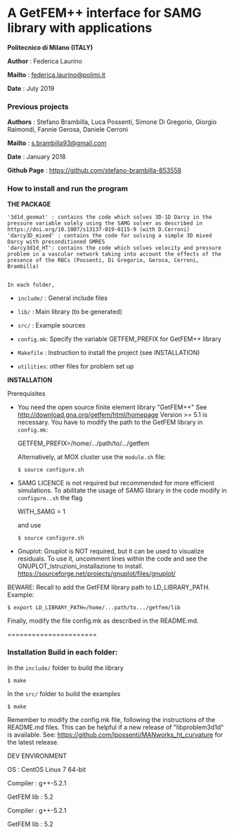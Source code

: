 # A GetFEM++ interface for SAMG library with applications
**Politecnico di Milano (ITALY)**

**Author** : Federica Laurino

**Mailto** : federica.laurino@polimi.it

**Date** : July 2019

### Previous projects

**Authors** : Stefano Brambilla, Luca Possenti, Simone Di Gregorio, Giorgio Raimondi, Fannie Gerosa, Daniele Cerroni

**Mailto** : s.brambilla93@gmail.com

**Date** : January 2018

**Github Page** : https://github.com/stefano-brambilla-853558

### How to install and run the program

**THE PACKAGE**

    '3d1d_geomat' : contains the code which solves 3D-1D Darcy in the pressure variable solely using the SAMG solver as described in https://doi.org/10.1007/s13137-019-0115-9 (with D.Cerroni)
    'darcy3D_mixed' : contains the code for solving a simple 3D mixed Darcy with preconditioned GMRES 
    'darcy3d1d_HT': contains the code which solves velocity and pressure problem in a vascular network taking into account the effects of the presence of the RBCs (Possenti, Di Gregorio, Gerosa, Cerroni, Brambilla)
    
    
    In each folder, 
    
- `include/` : General include files

- `lib/`     : Main library (to be generated)

- `src/`     : Example sources

- `config.mk`: Specify the variable GETFEM_PREFIX for GetFEM++ library

- `Makefile` : Instruction to install the project (see INSTALLATION)

- `utilities`: other files for problem set up

**INSTALLATION**

Prerequisites

* You need the open source finite element library "GetFEM++" See http://download.gna.org/getfem/html/homepage Version >= 5.1 is necessary. You have to modify the path to the GetFEM library in `config.mk`:

    GETFEM_PREFIX=/home/.../path/to/.../getfem

  Alternatively, at MOX cluster use the `module.sh` file:
    ```
    $ source configure.sh
    ```

* SAMG LICENCE is not required but recommended for more efficient simulations. To abilitate the usage of SAMG library in the code modify in `configure..sh` the flag

    WITH_SAMG = 1

  and use
  
    ```
    $ source configure.sh
    ```

* Gnuplot: Gnuplot is NOT required, but it can be used to visualize residuals. To use it, uncomment lines within the code and see the GNUPLOT_Istruzioni_installazione to install. https://sourceforge.net/projects/gnuplot/files/gnuplot/

BEWARE: Recall to add the GetFEM library path to LD_LIBRARY_PATH. Example:

    $ export LD_LIBRARY_PATH=/home/...path/to.../getfem/lib

Finally, modify the file config.mk as described in the README.md.

======================

### Installation Build in each folder:

In the `include/` folder to build the library
```
$ make
``` 
In the `src/` folder to build the examples
```
$ make 
```
Remember to modify the config.mk file, following the instructions of the README.md files.
This can be helpful if a new release of "libproblem3d1d" is available. See: https://github.com/lpossenti/MANworks_ht_curvature for the latest release.

DEV ENVIRONMENT

OS : CentOS Linux 7 64-bit

Compiler : g++-5.2.1

GetFEM lib : 5.2

Compiler : g++-5.2.1

GetFEM lib : 5.2





